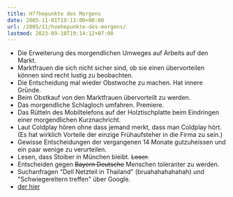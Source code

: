 ```yaml
---
title: H??hepunkte des Morgens
date: 2005-11-01T19:13:00+00:00
url: /2005/11/hoehepunkte-des-morgens/
lastmod: 2023-09-10T19:14:12+07:00
---
```

* Die Erweiterung des morgendlichen Umweges auf Arbeits auf den Markt.
* Marktfrauen die sich nicht sicher sind, ob sie einen übervorteilen können sind recht lustig zu beobachten.
* Die Entscheidung mal wieder Obstwoche zu machen. Hat innere Gründe.
* Beim Obstkauf von den Marktfrauen übervorteilt zu werden.
* Das morgendliche Schlagloch umfahren. Premiere.
* Das Rütteln des Mobiltelefons auf der Holztischplatte beim Eindringen einer morgendlichen Kurznachricht.
* Laut Coldplay hören ohne dass jemand merkt, dass man Coldplay hört. (Es hat wirklich Vorteile der einzige Frühaufsteher in die Firma zu sein.)
* Gewisse Entscheidungen der vergangenen 14 Monate gutzuheissen und ein paar wenige zu verurteilen.
* Lesen, dass Stoiber in München bleibt. <del>Loser.</del>
* Entscheiden gegen <del><del>Bayern</del> Deutsche</del> Menschen toleranter zu werden.
* Suchanfragen "Dell Netzteil in Thailand" (bruahahahahahah) und "Schwiegereltern treffen" über Google.
* [der hier][1]

 [1]: http://kollitsch.de/2005/11/02
